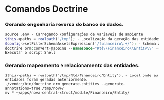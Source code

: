 # Comandos Doctrine

### Gerando engenharia reversa do banco de dados.
```php
source .env - Carregando configurações de variaveis de ambiente
$this->paths = realpath('/tmp'); - Localização da geração das entidades 
$config->setFilterSchemaAssetsExpression('/financeiro\.+/'); - Schema à ser gerado
doctrine orm:convert-mapping --namespace="Rtd\\Financeiro\\Entity\\" --force --from-database annotation /tmp - Executando mapeamento das entidades
Executar o script Shell
```

### Gerando mapeamento e relacionamento das entidades.

```
$this->paths = realpath('/tmp/Rtd/Financeiro/Entity'); - Local onde as entidades foram geradas anteriormente.
./vendor/bin/doctrine orm:generate-entities --generate-annotations=true /tmp/novo/
mv * ~/apps/nova-central-struct/module/Financeiro/Entity/
```


